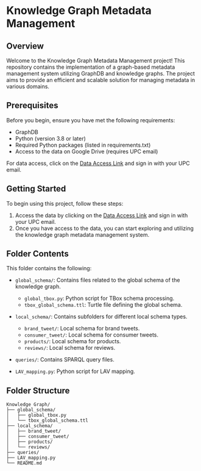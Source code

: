 # Knowledge Graph Metadata Management

## Overview

Welcome to the Knowledge Graph Metadata Management project! This repository contains the implementation of a graph-based metadata management system utilizing GraphDB and knowledge graphs. The project aims to provide an efficient and scalable solution for managing metadata in various domains.



## Prerequisites

Before you begin, ensure you have met the following requirements:

- GraphDB
- Python (version 3.8 or later)
- Required Python packages (listed in requirements.txt)
- Access to the data on Google Drive (requires UPC email)

For data access, click on the [Data Access Link](https://drive.google.com/drive/u/1/folders/17zDEx-av2pHf23p_drZ63gttdV55ijDh) and sign in with your UPC email.

## Getting Started

To begin using this project, follow these steps:

1. Access the data by clicking on the [Data Access Link](https://drive.google.com/drive/u/1/folders/17zDEx-av2pHf23p_drZ63gttdV55ijDh) and sign in with your UPC email.
2. Once you have access to the data, you can start exploring and utilizing the knowledge graph metadata management system.


## Folder Contents

This folder contains the following:

- `global_schema/`: Contains files related to the global schema of the knowledge graph.
    - `global_tbox.py`: Python script for TBox schema processing.
    - `tbox_global_schema.ttl`: Turtle file defining the global schema.

- `local_schema/`: Contains subfolders for different local schema types.
    - `brand_tweet/`: Local schema for brand tweets.
    - `consumer_tweet/`: Local schema for consumer tweets.
    - `products/`: Local schema for products.
    - `reviews/`: Local schema for reviews.

- `queries/`: Contains SPARQL query files.
- `LAV_mapping.py`: Python script for LAV mapping.

## Folder Structure
```
Knowledge Graph/
├── global_schema/
│   ├── global_tbox.py
│   └── tbox_global_schema.ttl
├── local_schema/
│   ├── brand_tweet/
│   ├── consumer_tweet/
│   ├── products/
│   └── reviews/
├── queries/
├── LAV_mapping.py
└── README.md
